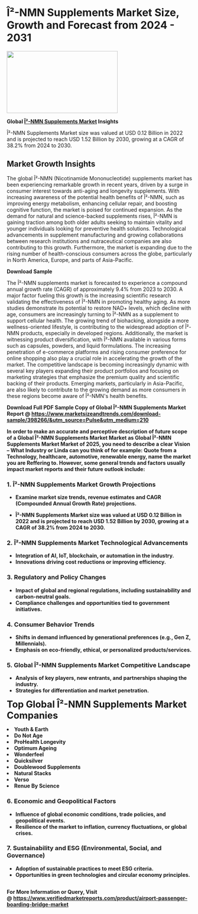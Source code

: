 <H1>Î²-NMN Supplements Market Size, Growth and Forecast from 2024 - 2031</H1><img class="aligncenter size-medium wp-image-584254" src="https://thirdeyenews.in/wp-content/uploads/2024/09/Global-Market-Research-300x168.jpeg" alt="" width="300" height="168" /><p><strong>Global&nbsp;<a href="https://www.marketsizeandtrends.com/download-sample/398266/&amp;utm_source=Pulse&amp;utm_medium=210">Î²-NMN Supplements Market</a> Insights</strong></p><p>Î²-NMN Supplements Market size was valued at USD 0.12 Billion in 2022 and is projected to reach USD 1.52 Billion by 2030, growing at a CAGR of 38.2% from 2024 to 2030.</p><p><h2>Market Growth Insights</h2> <p>The global Î²-NMN (Nicotinamide Mononucleotide) supplements market has been experiencing remarkable growth in recent years, driven by a surge in consumer interest towards anti-aging and longevity supplements. With increasing awareness of the potential health benefits of Î²-NMN, such as improving energy metabolism, enhancing cellular repair, and boosting cognitive function, the market is poised for continued expansion. As the demand for natural and science-backed supplements rises, Î²-NMN is gaining traction among both older adults seeking to maintain vitality and younger individuals looking for preventive health solutions. Technological advancements in supplement manufacturing and growing collaborations between research institutions and nutraceutical companies are also contributing to this growth. Furthermore, the market is expanding due to the rising number of health-conscious consumers across the globe, particularly in North America, Europe, and parts of Asia-Pacific.</p> <p><strong>Download Sample</strong></p> <p>The Î²-NMN supplements market is forecasted to experience a compound annual growth rate (CAGR) of approximately 9.4% from 2023 to 2030. A major factor fueling this growth is the increasing scientific research validating the effectiveness of Î²-NMN in promoting healthy aging. As more studies demonstrate its potential to restore NAD+ levels, which decline with age, consumers are increasingly turning to Î²-NMN as a supplement to support cellular health. The growing trend of biohacking, alongside a more wellness-oriented lifestyle, is contributing to the widespread adoption of Î²-NMN products, especially in developed regions. Additionally, the market is witnessing product diversification, with Î²-NMN available in various forms such as capsules, powders, and liquid formulations. The increasing penetration of e-commerce platforms and rising consumer preference for online shopping also play a crucial role in accelerating the growth of the market. The competitive landscape is becoming increasingly dynamic with several key players expanding their product portfolios and focusing on marketing strategies that emphasize the premium quality and scientific backing of their products. Emerging markets, particularly in Asia-Pacific, are also likely to contribute to the growing demand as more consumers in these regions become aware of Î²-NMN's health benefits. <p><strong></p><p><span class=""><strong>Download Full PDF Sample Copy of Global Î²-NMN Supplements Market Report</strong> @ <a href="https://www.marketsizeandtrends.com/download-sample/398266/&amp;utm_source=Pulse&amp;utm_medium=210" target="_blank">https://www.marketsizeandtrends.com/download-sample/398266/&amp;utm_source=Pulse&amp;utm_medium=210</a></span></p><p>In order to make an accurate and perceptive description of future scope of a Global&nbsp;Î²-NMN Supplements Market Market as Global&nbsp;Î²-NMN Supplements Market Market of 2025, you need to describe a clear Vision &ndash; What Industry or Linda can you think of for example: Quote from a Technology, healthcare, automotive, renewable energy, name the market you are Reffering to. However, some general trends and factors usually impact market reports and their future outlook include:</p><h3>1.&nbsp;<strong>Î²-NMN Supplements Market Growth Projections</strong></h3><ul><li>Examine market size trends, revenue estimates and CAGR (Compounded Annual Growth Rate) projections.</li><li><p>Î²-NMN Supplements Market size was valued at USD 0.12 Billion in 2022 and is projected to reach USD 1.52 Billion by 2030, growing at a CAGR of 38.2% from 2024 to 2030.</p></li></ul><h3>2.&nbsp;<strong>Î²-NMN Supplements Market Technological Advancements</strong></h3><ul><li>Integration of AI, IoT, blockchain, or automation in the industry.</li><li>Innovations driving cost reductions or improving efficiency.</li></ul><h3>3.&nbsp;<strong>Regulatory and Policy Changes</strong></h3><ul><li>Impact of global and regional regulations, including sustainability and carbon-neutral goals.</li><li>Compliance challenges and opportunities tied to government initiatives.</li></ul><h3>4.&nbsp;<strong>Consumer Behavior Trends</strong></h3><ul><li>Shifts in demand influenced by generational preferences (e.g., Gen Z, Millennials).</li><li>Emphasis on eco-friendly, ethical, or personalized products/services.</li></ul><h3>5.&nbsp;<strong>Global Î²-NMN Supplements Market Competitive Landscape</strong></h3><ul><li>Analysis of key players, new entrants, and partnerships shaping the industry.</li><li>Strategies for differentiation and market penetration.</li></ul><p data-pm-slice="1 1 []"><span style="color: inherit; font-family: inherit; font-size: 25px;">Top Global Î²-NMN Supplements Market Companies</span></p><div class="" data-test-id=""><p><li>Youth & Earth</li><li> Do Not Age</li><li> ProHealth Longevity</li><li> Optimum Ageing</li><li> Wonderfeel</li><li> Quicksilver</li><li> Doublewood Supplements</li><li> Natural Stacks</li><li> Verso</li><li> Renue By Science</li></p></div><h3>6.&nbsp;<strong>Economic and Geopolitical Factors</strong></h3><ul><li>Influence of global economic conditions, trade policies, and geopolitical events.</li><li>Resilience of the market to inflation, currency fluctuations, or global crises.</li></ul><h3>7.&nbsp;<strong>Sustainability and ESG (Environmental, Social, and Governance)</strong></h3><ul><li>Adoption of sustainable practices to meet ESG criteria.</li><li>Opportunities in green technologies and circular economy principles.</li></ul><h2><strong style="font-size: 14px;">For More Information or Query, Visit @&nbsp;</strong><a style="background-color: #ffffff; font-size: 14px;" href="https://www.marketsizeandtrends.com/report/nmn-supplements-market/" target="_blank">https://www.verifiedmarketreports.com/product/airport-passenger-boarding-bridge-market</a></h2>
